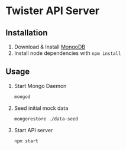 # Twister API Server

## Installation
1. Download & Install [MongoDB](https://www.mongodb.com/download-center#community)
2. Install node dependencies with `npm install`

## Usage

1. Start Mongo Daemon
    ``` bash
    mongod
    ```

2. Seed initial mock data
    ``` bash
    mongorestore ./data-seed
    ```

3. Start API server
    ``` bash
    npm start
    ```

